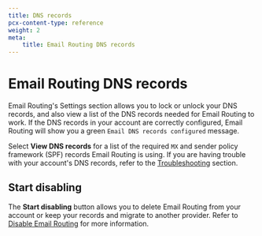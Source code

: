 ```yaml
---
title: DNS records
pcx-content-type: reference
weight: 2
meta:
    title: Email Routing DNS records
---
```


# Email Routing DNS records

Email Routing's Settings section allows you to lock or unlock your DNS records, and also view a list of the DNS records needed for Email Routing to work. If the DNS records in your account are correctly configured, Email Routing will show you a green `Email DNS records configured` message. 

Select **View DNS records** for a list of the required `MX` and sender policy framework (SPF) records Email Routing is using. If you are having trouble with your account's DNS records, refer to the [Troubleshooting](/email-routing/troubleshooting/) section.

## Start disabling

The **Start disabling** button allows you to delete Email Routing from your account or keep your records and migrate to another provider. Refer to [Disable Email Routing](/email-routing/setup/disable-email-routing/) for more information.